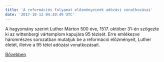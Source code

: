 ```yaml
---
title: 'A reformációs folyamat előzményeinek adózási vonatkozásai'
date: '2017-10-13 04:30:49 UTC'
---
```


A hagyomány szerint Luther Márton 500 éve, 1517. október 31-én szögezte ki az wittenbergi vártemplom kapujára 95 tézisét. Erre emlékezve háromrészes sorozatban mutatjuk be a reformáció előzményeit, Luther életét, illetve a 95 tétel adózási vonatkozásait.


[Bővebben](http://ift.tt/2xDf1Bt)
